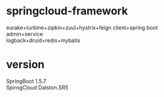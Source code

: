 #  springcloud-framework  
eurake+turbine+zipkin+zuul+hystrix+feign client+spring boot admin+service  
logback+druid+redis+mybatis  
  
#  version  
SpringBoot 1.5.7  
SpirngCloud Dalston.SR5  
 
